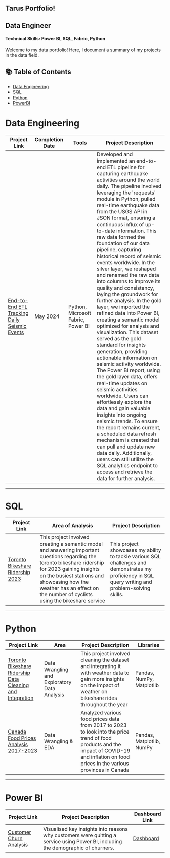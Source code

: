 ## Tarus Portfolio!
## Data Engineer

#### Technical Skills: Power BI, SQL, Fabric, Python

Welcome to my data portfolio! Here, I document a summary of my projects in the data field. 

## 📚 Table of Contents
- [Data Engineering](#data-engineering)
- [SQL](#sql)
- [Python](#python)
- [PowerBI](#powerbi)

# Data Engineering

| Project Link | Completion Date | Tools | Project Description | 
|---|---|---|---|
|[End-to-End ETL Tracking Daily Seismic Events]() | May 2024 | Python, Microsoft Fabric, Power BI | Developed and implemented an end-to-end ETL pipeline for capturing earthquake activities around the world daily. The pipeline involved leveraging the 'requests' module in Python, pulled real-time earthquake data from the USGS API in JSON format, ensuring a continuous influx of up-to-date information. This raw data formed the foundation of our data pipeline, capturing historical record of seismic events worldwide. In the silver layer, we reshaped and renamed the raw data into columns to improve its quality and consistency, laying the groundwork for further analysis. In the gold layer, we imported the refined data into Power BI, creating a semantic model optimized for analysis and visualization. This dataset served as the gold standard for insights generation, providing actionable information on seismic activity worldwide. The Power BI report, using the gold layer data, offers real-time updates on seismic activities worldwide. Users can effortlessly explore the data and gain valuable insights into ongoing seismic trends. To ensure the report remains current, a scheduled data refresh mechanism is created that can pull and update new data daily. Additionally, users can still utilize the SQL analytics endpoint to access and retrieve the data for further analysis.| 

***

# SQL

| Project Link | Area of Analysis | Project Description | 
|---|---|---|
| [Toronto Bikeshare Ridership 2023](https://github.com/RobertTarus/Bienvenue/blob/main/Bikeshare_SQL_Solutions) | This project involved creating a semantic model and answering important questions regarding the toronto bikeshare ridership for 2023 gaining insights on the busiest stations and showcasing how the weather has an effect on the number of cyclists using the bikeshare service | This project showcases my ability to tackle various SQL challenges and demonstrates my proficiency in SQL query writing and problem-solving skills. |

***
# Python

| Project Link | Area | Project Description | Libraries |    
|---|---|---|---|
|[Toronto Bikeshare Ridership Data Cleaning and Integration](https://github.com/RobertTarus/Bienvenue/blob/main/toronto-bikeshare-dataset-cleaning-and-using-joins.ipynb) | Data Wrangling and Exploratory Data Analysis | This project involved cleaning the dataset and integrating it with weather data to gain more insights on the impact of weather on bikeshare rides throughout the year | Pandas, NumPy, Matplotlib | 
|[Canada Food Prices Analysis 2017-2023](https://www.kaggle.com/code/roberttarus/canada-food-prices-analysis-2017-to-2023) |   Data Wrangling & EDA | Analyzed various food prices data from 2017 to 2023 to look into the price trend of food products and the impact of COVID-19 and inflation on food prices in the various provinces in Canada | Pandas, Matplotlib, NumPy |   


***

# Power BI

| Project Link | Project Description | Dashboard Link |
|---|---|---|
|[Customer Churn Analysis]() | Visualised key insights into reasons why customers were quitting a service using Power BI, including the demographic of churners. | [Dashboard]() |

